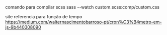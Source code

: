 comando para compilar scss
sass --watch custom.scss:comp/custom.css

site referencia para função de tempo
https://medium.com/walternascimentobarroso-pt/cron%C3%B4metro-em-js-9b440308090